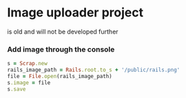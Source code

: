 # Image uploader project

is old and will not be developed further

### Add image through the console

```ruby
s = Scrap.new
rails_image_path = Rails.root.to_s + '/public/rails.png'
file = File.open(rails_image_path)
s.image = file
s.save
```
